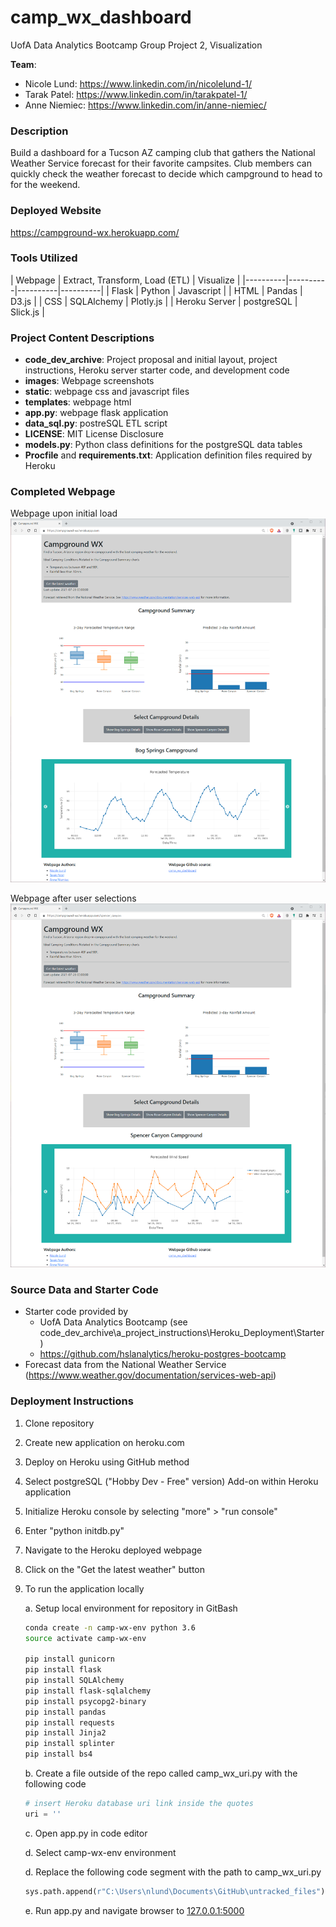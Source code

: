 # camp_wx_dashboard
UofA Data Analytics Bootcamp Group Project 2, Visualization

**Team**:  
* Nicole Lund: <a href="https://www.linkedin.com/in/nicolelund-1/" target="_blank">https://www.linkedin.com/in/nicolelund-1/</a>
* Tarak Patel: <a href="https://www.linkedin.com/in/tarakpatel-1/" target="_blank">https://www.linkedin.com/in/tarakpatel-1/</a>
* Anne Niemiec: <a href="https://www.linkedin.com/in/anne-niemiec/" target="_blank">https://www.linkedin.com/in/anne-niemiec/</a>

### Description
Build a dashboard for a Tucson AZ camping club that gathers the National Weather Service forecast for their favorite campsites. Club members can quickly check the weather forecast to decide which campground to head to for the weekend.

### Deployed Website
<a href="https://campground-wx.herokuapp.com/" target="_blank">https://campground-wx.herokuapp.com/</a>

### Tools Utilized
| Webpage | Extract, Transform, Load (ETL) | Visualize |
|----------|----------|----------|----------|
| Flask | Python | Javascript | 
| HTML | Pandas | D3.js |
| CSS | SQLAlchemy | Plotly.js |
| Heroku Server | postgreSQL | Slick.js |

### Project Content Descriptions
* **code_dev_archive**: Project proposal and initial layout, project instructions, Heroku server starter code, and development code
* **images**: Webpage screenshots
* **static**: webpage css and javascript files
* **templates**: webpage html
* **app.py**: webpage flask application
* **data_sql.py**: postreSQL ETL script
* **LICENSE**: MIT License Disclosure
* **models.py**: Python class definitions for the postgreSQL data tables
* **Procfile** and **requirements.txt**: Application definition files required by Heroku

### Completed Webpage
Webpage upon initial load
![Landing Page](images/landing_page.png)

Webpage after user selections
![User selections](images/user_selections.png)

### Source Data and Starter Code
* Starter code provided by 
    * UofA Data Analytics Bootcamp (see code_dev_archive\a_project_instructions\Heroku_Deployment\Starter) 
    * <a href="https://github.com/hslanalytics/heroku-postgres-bootcamp" target="_blank">https://github.com/hslanalytics/heroku-postgres-bootcamp</a>
* Forecast data from the National Weather Service (<a href="https://www.weather.gov/documentation/services-web-api" target="_blank">https://www.weather.gov/documentation/services-web-api</a>)

### Deployment Instructions
1. Clone repository
2. Create new application on heroku.com
3. Deploy on Heroku using GitHub method
4. Select postgreSQL ("Hobby Dev - Free" version) Add-on within Heroku application
5. Initialize Heroku console by selecting "more" > "run console"
6. Enter "python initdb.py"
7. Navigate to the Heroku deployed webpage
8. Click on the "Get the latest weather" button

9. To run the application locally

    a. Setup local environment for repository in GitBash
    ```bash
    conda create -n camp-wx-env python 3.6
    source activate camp-wx-env
    
    pip install gunicorn
    pip install flask
    pip install SQLAlchemy
    pip install flask-sqlalchemy
    pip install psycopg2-binary
    pip install pandas
    pip install requests
    pip install Jinja2
    pip install splinter
    pip install bs4
    ```
    
    b. Create a file outside of the repo called camp_wx_uri.py with the following code
    ```python
    # insert Heroku database uri link inside the quotes
    uri = ''
    ```

    c. Open app.py in code editor
    
    d. Select camp-wx-env environment
    
    d. Replace the following code segment with the path to camp_wx_uri.py
    ```python
    sys.path.append(r"C:\Users\nlund\Documents\GitHub\untracked_files")
    ```

    e. Run app.py and navigate browser to <a href="127.0.0.1:5000" target="_blank">127.0.0.1:5000</a> 
    